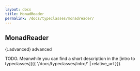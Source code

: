 ```yaml
---
layout: docs
title: MonadReader
permalink: /docs/typeclasses/monadreader/
---
```


## MonadReader

{:.advanced}
advanced

TODO. Meanwhile you can find a short description in the [intro to typeclasses]({{ '/docs/typeclasses/intro/' | relative_url }}).
